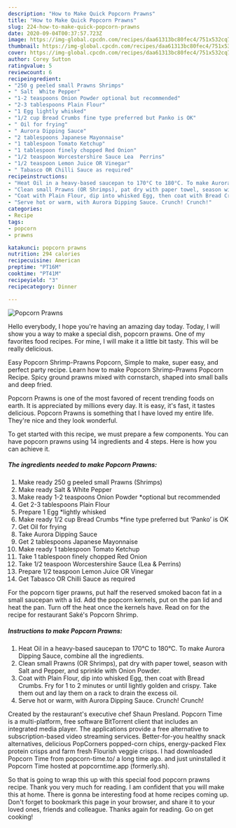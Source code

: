 ```yaml
---
description: "How to Make Quick Popcorn Prawns"
title: "How to Make Quick Popcorn Prawns"
slug: 224-how-to-make-quick-popcorn-prawns
date: 2020-09-04T00:37:57.723Z
image: https://img-global.cpcdn.com/recipes/daa61313bc80fec4/751x532cq70/popcorn-prawns-recipe-main-photo.jpg
thumbnail: https://img-global.cpcdn.com/recipes/daa61313bc80fec4/751x532cq70/popcorn-prawns-recipe-main-photo.jpg
cover: https://img-global.cpcdn.com/recipes/daa61313bc80fec4/751x532cq70/popcorn-prawns-recipe-main-photo.jpg
author: Corey Sutton
ratingvalue: 5
reviewcount: 6
recipeingredient:
- "250 g peeled small Prawns Shrimps"
- " Salt  White Pepper"
- "1-2 teaspoons Onion Powder optional but recommended"
- "2-3 tablespoons Plain Flour"
- "1 Egg lightly whisked"
- "1/2 cup Bread Crumbs fine type preferred but Panko is OK"
- " Oil for frying"
- " Aurora Dipping Sauce"
- "2 tablespoons Japanese Mayonnaise"
- "1 tablespoon Tomato Ketchup"
- "1 tablespoon finely chopped Red Onion"
- "1/2 teaspoon Worcestershire Sauce Lea  Perrins"
- "1/2 teaspoon Lemon Juice OR Vinegar"
- " Tabasco OR Chilli Sauce as required"
recipeinstructions:
- "Heat Oil in a heavy-based saucepan to 170°C to 180°C. To make Aurora Dipping Sauce, combine all the ingredients."
- "Clean small Prawns (OR Shrimps), pat dry with paper towel, season with Salt and Pepper, and sprinkle with Onion Powder."
- "Coat with Plain Flour, dip into whisked Egg, then coat with Bread Crumbs. Fry for 1 to 2 minutes or until lightly golden and crispy. Take them out and lay them on a rack to drain the excess oil."
- "Serve hot or warm, with Aurora Dipping Sauce. Crunch! Crunch!"
categories:
- Recipe
tags:
- popcorn
- prawns

katakunci: popcorn prawns 
nutrition: 294 calories
recipecuisine: American
preptime: "PT16M"
cooktime: "PT41M"
recipeyield: "3"
recipecategory: Dinner

---
```



![Popcorn Prawns](https://img-global.cpcdn.com/recipes/daa61313bc80fec4/751x532cq70/popcorn-prawns-recipe-main-photo.jpg)

Hello everybody, I hope you're having an amazing day today. Today, I will show you a way to make a special dish, popcorn prawns. One of my favorites food recipes. For mine, I will make it a little bit tasty. This will be really delicious.

Easy Popcorn Shrimp-Prawns Popcorn, Simple to make, super easy, and perfect party recipe. Learn how to make Popcorn Shrimp-Prawns Popcorn Recipe. Spicy ground prawns mixed with cornstarch, shaped into small balls and deep fried.

Popcorn Prawns is one of the most favored of recent trending foods on earth. It is appreciated by millions every day. It is easy, it's fast, it tastes delicious. Popcorn Prawns is something that I have loved my entire life. They're nice and they look wonderful.


To get started with this recipe, we must prepare a few components. You can have popcorn prawns using 14 ingredients and 4 steps. Here is how you can achieve it.

<!--inarticleads1-->

##### The ingredients needed to make Popcorn Prawns:

1. Make ready 250 g peeled small Prawns (Shrimps)
1. Make ready  Salt &amp; White Pepper
1. Make ready 1-2 teaspoons Onion Powder *optional but recommended
1. Get 2-3 tablespoons Plain Flour
1. Prepare 1 Egg *lightly whisked
1. Make ready 1/2 cup Bread Crumbs *fine type preferred but ‘Panko’ is OK
1. Get  Oil for frying
1. Take  Aurora Dipping Sauce
1. Get 2 tablespoons Japanese Mayonnaise
1. Make ready 1 tablespoon Tomato Ketchup
1. Take 1 tablespoon finely chopped Red Onion
1. Take 1/2 teaspoon Worcestershire Sauce (Lea &amp; Perrins)
1. Prepare 1/2 teaspoon Lemon Juice OR Vinegar
1. Get  Tabasco OR Chilli Sauce as required


For the popcorn tiger prawns, put half the reserved smoked bacon fat in a small saucepan with a lid. Add the popcorn kernels, put on the pan lid and heat the pan. Turn off the heat once the kernels have. Read on for the recipe for restaurant Saké&#39;s Popcorn Shrimp. 

<!--inarticleads2-->

##### Instructions to make Popcorn Prawns:

1. Heat Oil in a heavy-based saucepan to 170°C to 180°C. To make Aurora Dipping Sauce, combine all the ingredients.
1. Clean small Prawns (OR Shrimps), pat dry with paper towel, season with Salt and Pepper, and sprinkle with Onion Powder.
1. Coat with Plain Flour, dip into whisked Egg, then coat with Bread Crumbs. Fry for 1 to 2 minutes or until lightly golden and crispy. Take them out and lay them on a rack to drain the excess oil.
1. Serve hot or warm, with Aurora Dipping Sauce. Crunch! Crunch!


Created by the restaurant&#39;s executive chef Shaun Presland. Popcorn Time is a multi-platform, free software BitTorrent client that includes an integrated media player. The applications provide a free alternative to subscription-based video streaming services. Better-for-you healthy snack alternatives, delicious PopCorners popped-corn chips, energy-packed Flex protein crisps and farm fresh Flourish veggie crisps. I had downloaded Popcorn Time from popcorn-time.to/ a long time ago. and just uninstalled it Popcorn Time hosted at popcorntime.app (formerly.sh). 

So that is going to wrap this up with this special food popcorn prawns recipe. Thank you very much for reading. I am confident that you will make this at home. There is gonna be interesting food at home recipes coming up. Don't forget to bookmark this page in your browser, and share it to your loved ones, friends and colleague. Thanks again for reading. Go on get cooking!
